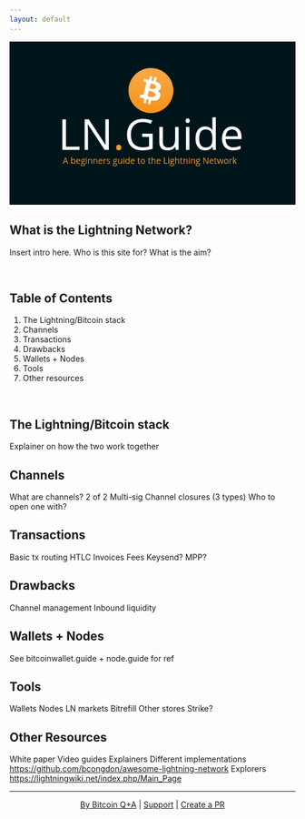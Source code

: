 ```yaml
---
layout: default
---
```


[![bitcoinerheader](https://raw.githubusercontent.com/BitcoinQnA/ln-guide/master/assets/images/LNG4.png)](https:/ln.guide/)

## What is the Lightning Network?

Insert intro here.
Who is this site for?
What is the aim?

<br/>

## Table of Contents 

1.  The Lightning/Bitcoin stack
2.  Channels
3.  Transactions
4.  Drawbacks
5.  Wallets + Nodes
6.  Tools
7.  Other resources

<br/>


## The Lightning/Bitcoin stack

Explainer on how the two work together

## Channels

What are channels?
2 of 2 Multi-sig
Channel closures (3 types)
Who to open one with?


##  Transactions

Basic tx routing
HTLC
Invoices
Fees
Keysend?
MPP?

##  Drawbacks

Channel management
Inbound liquidity

##  Wallets + Nodes

See bitcoinwallet.guide + node.guide for ref

##  Tools

Wallets
Nodes
LN markets
Bitrefill
Other stores
Strike?


##  Other Resources

White paper
Video guides
Explainers
Different implementations
https://github.com/bcongdon/awesome-lightning-network
Explorers
https://lightningwiki.net/index.php/Main_Page


***

<p align="center">
  <a href="https://twitter.com/BitcoinQ_A">By Bitcoin Q+A</a> |
  <a href="https://btcpayjungle.com/apps/2Rj7Z4rAJhczJtVjr6B8eKAJLLy3/pos">Support</a> |
  <a href="https://github.com/BitcoinQnA/ln-guide">Create a PR</a>
  <br><br>
</p>
